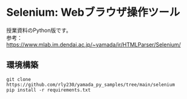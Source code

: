 # Selenium: Webブラウザ操作ツール

授業資料のPython版です。  
参考： https://www.mlab.im.dendai.ac.jp/~yamada/ir/HTMLParser/Selenium/

## 環境構築
```
git clone https://github.com/rly230/yamada_py_samples/tree/main/selenium
pip install -r requirements.txt
```
